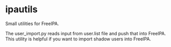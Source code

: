 ipautils
========

Small utilities for FreeIPA.

The user_import.py reads input from user.list file and push that into FreeIPA. This utility is helpful if you want to import shadow users into FreeIPA.
